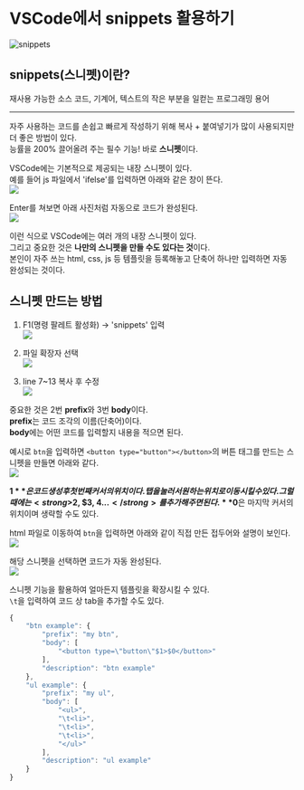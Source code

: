 # **VSCode에서 snippets 활용하기**

![snippets](https://fe-jw.github.io/J-Web/posts/220930/thumb.jpg)

## **snippets(스니펫)이란?**
재사용 가능한 소스 코드, 기계어, 텍스트의 작은 부분을 일컫는 프로그래밍 용어

---

자주 사용하는 코드를 손쉽고 빠르게 작성하기 위해 복사 + 붙여넣기가 많이 사용되지만 더 좋은 방법이 있다.  
능률을 200% 끌어올려 주는 필수 기능! 바로 **스니펫**이다.  

VSCode에는 기본적으로 제공되는 내장 스니펫이 있다.  
예를 들어 js 파일에서 'ifelse'를 입력하면 아래와 같은 창이 뜬다.  
![](https://fe-jw.github.io/J-Web/posts/220930/img_1.png)

Enter를 쳐보면 아래 사진처럼 자동으로 코드가 완성된다.  
![](https://fe-jw.github.io/J-Web/posts/220930/img_2.png)

이런 식으로 VSCode에는 여러 개의 내장 스니펫이 있다.  
그리고 중요한 것은 **나만의 스니펫을 만들 수도 있다는 것**이다.  
본인이 자주 쓰는 html, css, js  등 템플릿을 등록해놓고 단축어 하나만 입력하면 자동 완성되는 것이다.

## **스니펫 만드는 방법**
1) F1(명령 팔레트 활성화) -> 'snippets' 입력  
![](https://fe-jw.github.io/J-Web/posts/220930/img_3.png)  

2) 파일 확장자 선택  
![](https://fe-jw.github.io/J-Web/posts/220930/img_4.png)  

3) line 7~13 복사 후 수정  
![](https://fe-jw.github.io/J-Web/posts/220930/img_5.png)  

중요한 것은 2번 **prefix**와 3번 **body**이다.  
**prefix**는 코드 조각의 이름(단축어)이다.  
**body**에는 어떤 코드를 입력할지 내용을 적으면 된다.

예시로 `btn`을 입력하면 `<button type="button"></button>`의 버튼 태그를 만드는 스니펫을 만들면 아래와 같다.  
![](https://fe-jw.github.io/J-Web/posts/220930/img_6.png)

**$1**은 코드 생성 후 첫 번째 커서의 위치이다.  
탭을 눌러서 원하는 위치로 이동시킬 수 있다.  
그럴 때에는 <strong>$2, $3, $4...</strong>를 추가해 주면 된다.  
**$0**은 마지막 커서의 위치이며 생략할 수도 있다.

html 파일로 이동하여 `btn`을 입력하면 아래와 같이 직접 만든 접두어와 설명이 보인다.  
![](https://fe-jw.github.io/J-Web/posts/220930/img_7.png)  

해당 스니펫을 선택하면 코드가 자동 완성된다.  
![](https://fe-jw.github.io/J-Web/posts/220930/img_8.png)  

스니펫 기능을 활용하여 얼마든지 템플릿을 확장시킬 수 있다.  
`\t`을 입력하여 코드 상 tab을 추가할 수도 있다.
```js
{
	"btn example": {
		"prefix": "my btn",
		"body": [
			"<button type=\"button\"$1>$0</button>"
		],
		"description": "btn example"
	},
	"ul example": {
		"prefix": "my ul",
		"body": [
			"<ul>",
			"\t<li>",
			"\t<li>",
			"\t<li>",
			"</ul>"
		],
		"description": "ul example"
	}
}
```